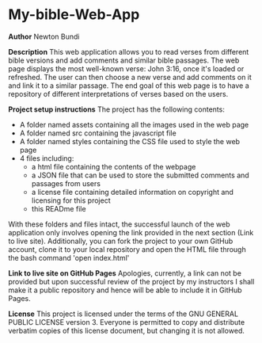 # My-bible-Web-App

**Author**
Newton Bundi

**Description**
This web application allows you to read verses from different bible versions and add comments and similar bible passages.
The web page displays the most well-known verse: John 3:16, once it's loaded or refreshed. 
The user can then choose a new verse and add comments on it and link it to a similar passage.
The end goal of this web page is to have a repository of different interpretations of verses based on the users.

**Project setup instructions**
The project has the following contents:
- A folder named assets containing all the images used in the web page
- A folder named src containing the javascript file
- A folder named styles containing the CSS file used to style the web page
- 4 files including:
    - a html file containing the contents of the webpage
    - a JSON file that can be used to store the submitted comments and passages from users
    - a license file containing detailed information on copyright and licensing for this project
    - this READme file
 
With these folders and files intact, the successful launch of the web application only involves opening the link provided in the next section (Link to live site).
Additionally, you can fork the project to your own GitHub account, clone it to your local repository and open the HTML file through the bash command 'open index.html'

**Link to live site on GitHub Pages**
Apologies, currently, a link can not be provided but upon successful review of the project by my instructors I shall make it a public repository and hence will be able to include it in GitHub Pages.

**License**
This project is licensed under the terms of the GNU GENERAL PUBLIC LICENSE version 3.
Everyone is permitted to copy and distribute verbatim copies of this license document, but changing it is not allowed.

